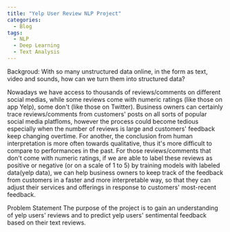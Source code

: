 ```yaml
---
title: "Yelp User Review NLP Project"
categories:
  - Blog
tags:
  - NLP
  - Deep Learning
  - Text Analysis
---
```


Backgroud:
With so many unstructured data online, in the form as text, video and sounds, how can we turn them into structured data?

Nowadays we have access to thousands of reviews/comments on different social medias, while some reviews come with numeric ratings (like those on app Yelp), some don't (like those on Twitter). Business owners can certainly trace reviews/comments from customers' posts on all sorts of popular social media platfloms, however the process could become tedious especially when the number of reviews is large and customers' feedback keep changing overtime. For another, the conclusion from human interpretation is more often towards qualitative, thus it's more difficult to compare to performances in the past. For those reviews/comments that don't come with numeric ratings, if we are able to label these reviews as positive or negative (or on a scale of 1 to 5) by training models with labeled data(yelp data), we can help business owners to keep track of the feedback from customers in a faster and more interpretable way, so that they can adjust their services and offerings in response to customers' most-recent feedback.

Problem Statement
The purpose of the project is to gain an understanding of yelp users' reviews and to predict yelp users' sentimental feedback based on their text reviews.
